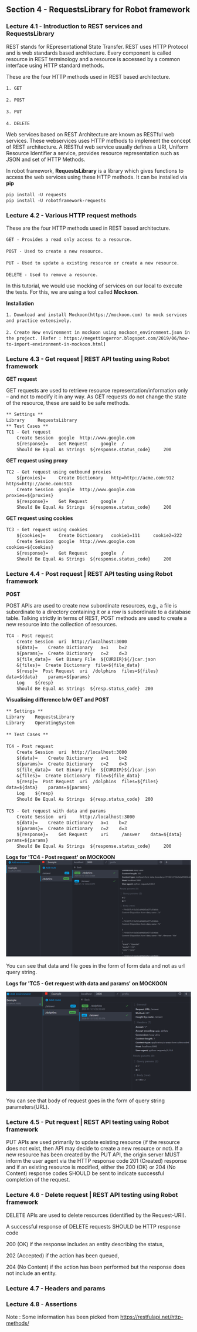 ## Section 4 - RequestsLibrary for Robot framework


### Lecture 4.1 - Introduction to REST services and RequestsLibrary

REST stands for REpresentational State Transfer. REST uses HTTP Protocol and is web standards based architecture. Every component is called resource in REST terminology and a resource is accessed by a common interface using HTTP standard methods.

These are the four HTTP methods used in REST based architecture.

    1. GET

    2. POST

    3. PUT
	
    4. DELETE

Web services based on REST Architecture are known as RESTful web services. These webservices uses HTTP methods to implement the concept of REST architecture. A RESTful web service usually defines a URI, Uniform Resource Identifier a service, provides resource representation such as JSON and set of HTTP Methods.

In robot framework, **RequestsLibrary** is a library which gives functions to access the web services using these HTTP methods. It can be installed via **pip**

```
pip install -U requests
pip install -U robotframework-requests
```


### Lecture 4.2 - Various HTTP request methods

These are the four HTTP methods used in REST based architecture.

    GET - Provides a read only access to a resource.

    POST - Used to create a new resource.

    PUT - Used to update a existing resource or create a new resource.
	
    DELETE - Used to remove a resource.

In this tutorial, we would use mocking of services on our local to execute the tests. For this, we are using a tool called **Mockoon**. 

**Installation**


    1. Download and install Mockoon(https://mockoon.com) to mock services and practice extensively.

    2. Create New environment in mockoon using mockoon_environment.json in the project. [Refer : https://megettingerror.blogspot.com/2019/06/how-to-import-environment-in-mockoon.html]



### Lecture 4.3 - Get request | REST API testing using Robot framework

**GET request**

GET requests are used to retrieve resource representation/information only – and not to modify it in any way. As GET requests do not change the state of the resource, these are said to be safe methods.

```
** Settings ** 	  	  	  	 
Library 	RequestsLibrary 	  	  	 
** Test Cases ** 	  	  	  	 
TC1 - Get request	  	  	 
  	Create Session 	google 	http://www.google.com 	 
  	${response}= 	Get Request 	google 	/
  	Should Be Equal As Strings 	${response.status_code} 	200 	 
```

**GET request using proxy**
```
TC2 - Get request using outbound proxies	  	  	 
  	${proxies}= 	Create Dictionary 	http=http://acme.com:912 	https=http://acme.com:913
  	Create Session 	google 	http://www.google.com    proxies=${proxies}
  	${response}= 	Get Request 	google 	/
  	Should Be Equal As Strings 	${response.status_code} 	200
```


**GET request using cookies**
```  	
TC3 - Get request using cookies	  	  	 
  	${cookies}= 	Create Dictionary 	cookie1=111 	cookie2=222
  	Create Session 	google 	http://www.google.com    cookies=${cookies}
  	${response}= 	Get Request 	google 	/
  	Should Be Equal As Strings 	${response.status_code} 	200
```  	



### Lecture 4.4 - Post request | REST API testing using Robot framework
**POST**

POST APIs are used to create new subordinate resources, e.g., a file is subordinate to a directory containing it or a row is subordinate to a database table. Talking strictly in terms of REST, POST methods are used to create a new resource into the collection of resources.

```
TC4 - Post request
    Create Session  uri  http://localhost:3000
  	${data}= 	Create Dictionary 	a=1    b=2
  	${params}= 	Create Dictionary 	c=2    d=3
    ${file_data}=  Get Binary File  ${CURDIR}${/}car.json
    &{files}=  Create Dictionary  file=${file_data}
    ${resp}=  Post Request  uri  /dolphins  files=${files}    data=${data}    params=${params}    
    Log    ${resp}
    Should Be Equal As Strings  ${resp.status_code}  200
```

**Visualising difference b/w GET and POST**
```
** Settings ** 	  	  	  	 
Library    RequestsLibrary
Library    OperatingSystem

** Test Cases ** 	  	  	  	 
 	
TC4 - Post request
    Create Session  uri  http://localhost:3000
  	${data}= 	Create Dictionary 	a=1    b=2
  	${params}= 	Create Dictionary 	c=2    d=3
    ${file_data}=  Get Binary File  ${CURDIR}${/}car.json
    &{files}=  Create Dictionary  file=${file_data}
    ${resp}=  Post Request  uri  /dolphins  files=${files}    data=${data}    params=${params}    
    Log    ${resp}
    Should Be Equal As Strings  ${resp.status_code}  200

TC5 - Get request with data and params
	Create Session 	uri 	http://localhost:3000
    ${data}= 	Create Dictionary 	a=1    b=2
  	${params}= 	Create Dictionary 	c=2    d=3 	 
  	${response}= 	Get Request 	uri 	/answer    data=${data}    params=${params}
  	Should Be Equal As Strings 	${response.status_code} 	200
```

**Logs for 'TC4 - Post request' on MOCKOON**
![POST Logs](../images/postRequestLogsOnMockoon.png)

You can see that data and file goes in the form of form data and not as url query string.


**Logs for 'TC5 - Get request with data and params' on MOCKOON**

![GET Logs](../images/getRequestLogsOnMockoon.png)

You can see that body of request goes in the form of query string parameters(URL).



### Lecture 4.5 - Put request | REST API testing using Robot framework
PUT APIs are used primarily to update existing resource (if the resource does not exist, then API may decide to create a new resource or not). If a new resource has been created by the PUT API, the origin server MUST inform the user agent via the HTTP response code 201 (Created) response and if an existing resource is modified, either the 200 (OK) or 204 (No Content) response codes SHOULD be sent to indicate successful completion of the request.


### Lecture 4.6 - Delete request | REST API testing using Robot framework
DELETE APIs are used to delete resources (identified by the Request-URI).

A successful response of DELETE requests SHOULD be HTTP response code

 200 (OK) if the response includes an entity describing the status,
 
 202 (Accepted) if the action has been queued,
 
 204 (No Content) if the action has been performed but the response does not include an entity.

### Lecture 4.7 - Headers and params

### Lecture 4.8 - Assertions




Note : Some information has been picked from https://restfulapi.net/http-methods/